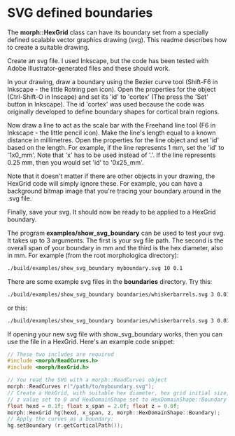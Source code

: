 # SVG defined boundaries

The **morph::HexGrid** class can have its boundary set from a specially defined scalable vector graphics drawing (svg). This readme describes how to create a suitable drawing.

Create an svg file. I used Inkscape, but the code has been tested with Adobe Illustrator-generated files and these should work.

In your drawing, draw a boundary using the Bezier curve tool (Shift-F6 in Inkscape - the little Rotring pen icon). Open the properties for the object (Ctrl-Shift-O in Inscape) and set its 'id' to 'cortex' (The press the 'Set' button in Inkscape). The id 'cortex' was used because the code was originally developed to define boundary shapes for cortical brain regions.

Now draw a line to act as the scale bar with the Freehand line tool (F6 in Inkscape - the little pencil icon). Make the line's length equal to a known distance in millimetres. Open the properties for the line object and set 'id' based on the length. For example, if the line represents 1 mm, set the 'id' to '1x0_mm'. Note that 'x' has to be used instead of '.'. If the line represents 0.25 mm, then you would set 'id' to '0x25_mm'.

Note that it doesn't matter if there are other objects in your drawing, the HexGrid code will simply ignore these. For example, you can have a background bitmap image that you're tracing your boundary around in the .svg file.

Finally, save your svg. It should now be ready to be applied to a HexGrid boundary.

The program **examples/show_svg_boundary** can be used to test your svg. It takes up to 3 arguments. The first is your svg file path. The second is the overall span of your boundary in mm and the third is the hex diameter, also in mm. For example (from the root morphologica directory):

```bash
./build/examples/show_svg_boundary myboundary.svg 10 0.1
```

There are some example svg files in the **boundaries** directory. Try this:

```bash
./build/examples/show_svg_boundary boundaries/whiskerbarrels.svg 3 0.01
```

or this:

```bash
./build/examples/show_svg_boundary boundaries/whiskerbarrels.svg 3 0.03
```

If opening your new svg file with show_svg_boundary works, then you can use the file in a HexGrid. Here's an example code snippet:

```c++
// These two includes are required
#include <morph/ReadCurves.h>
#include <morph/HexGrid.h>

// You read the SVG with a morph::ReadCurves object
morph::ReadCurves r("/path/to/myboundary.svg");
// Create a HexGrid, with suitable hex diameter, hex grid initial size,
// z value set to 0 and HexDomainShape set to HexDomainShape::Boundary
float hexd = 0.1f; float x_span = 2.0f; float z = 0.0f;
morph::HexGrid hg(hexd, x_span, z, morph::HexDomainShape::Boundary);
// Apply the curves as a boundary:
hg.setBoundary (r.getCorticalPath());
```

